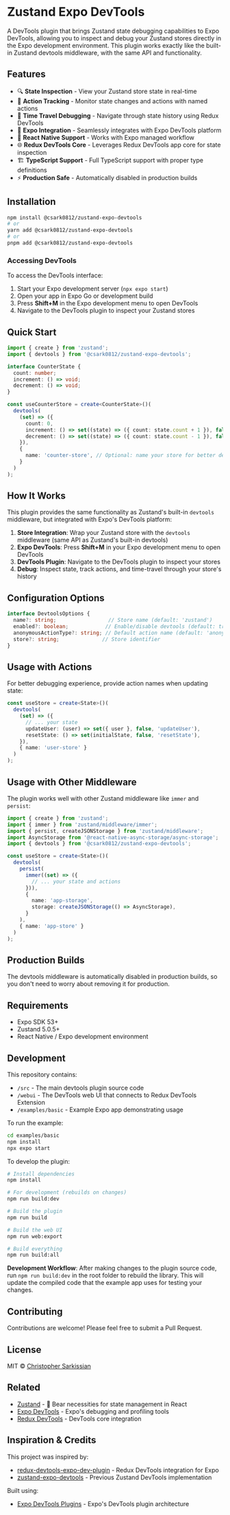 # Zustand Expo DevTools

A DevTools plugin that brings Zustand state debugging capabilities to Expo DevTools, allowing you to inspect and debug your Zustand stores directly in the Expo development environment. This plugin works exactly like the built-in Zustand devtools middleware, with the same API and functionality.

## Features

- 🔍 **State Inspection** - View your Zustand store state in real-time
- 🎯 **Action Tracking** - Monitor state changes and actions with named actions
- 🔄 **Time Travel Debugging** - Navigate through state history using Redux DevTools
- 🚀 **Expo Integration** - Seamlessly integrates with Expo DevTools platform
- 📱 **React Native Support** - Works with Expo managed workflow
- 🌐 **Redux DevTools Core** - Leverages Redux DevTools app core for state inspection
- 🏗️ **TypeScript Support** - Full TypeScript support with proper type definitions
- ⚡ **Production Safe** - Automatically disabled in production builds

## Installation

```bash
npm install @csark0812/zustand-expo-devtools
# or
yarn add @csark0812/zustand-expo-devtools
# or
pnpm add @csark0812/zustand-expo-devtools
```

### Accessing DevTools

To access the DevTools interface:
1. Start your Expo development server (`npx expo start`)
2. Open your app in Expo Go or development build
3. Press **Shift+M** in the Expo development menu to open DevTools
4. Navigate to the DevTools plugin to inspect your Zustand stores

## Quick Start

```typescript
import { create } from 'zustand';
import { devtools } from '@csark0812/zustand-expo-devtools';

interface CounterState {
  count: number;
  increment: () => void;
  decrement: () => void;
}

const useCounterStore = create<CounterState>()(
  devtools(
    (set) => ({
      count: 0,
      increment: () => set((state) => ({ count: state.count + 1 }), false, 'increment'),
      decrement: () => set((state) => ({ count: state.count - 1 }), false, 'decrement'),
    }),
    {
      name: 'counter-store', // Optional: name your store for better debugging
    }
  )
);
```

## How It Works

This plugin provides the same functionality as Zustand's built-in `devtools` middleware, but integrated with Expo's DevTools platform:

1. **Store Integration**: Wrap your Zustand store with the `devtools` middleware (same API as Zustand's built-in devtools)
2. **Expo DevTools**: Press **Shift+M** in your Expo development menu to open DevTools
3. **DevTools Plugin**: Navigate to the DevTools plugin to inspect your stores
4. **Debug**: Inspect state, track actions, and time-travel through your store's history

## Configuration Options

```typescript
interface DevtoolsOptions {
  name?: string;                 // Store name (default: 'zustand')
  enabled?: boolean;            // Enable/disable devtools (default: true)
  anonymousActionType?: string; // Default action name (default: 'anonymous')
  store?: string;              // Store identifier
}
```

## Usage with Actions

For better debugging experience, provide action names when updating state:

```typescript
const useStore = create<State>()(
  devtools(
    (set) => ({
      // ... your state
      updateUser: (user) => set({ user }, false, 'updateUser'),
      resetState: () => set(initialState, false, 'resetState'),
    }),
    { name: 'user-store' }
  )
);
```

## Usage with Other Middleware

The plugin works well with other Zustand middleware like `immer` and `persist`:

```typescript
import { create } from 'zustand';
import { immer } from 'zustand/middleware/immer';
import { persist, createJSONStorage } from 'zustand/middleware';
import AsyncStorage from '@react-native-async-storage/async-storage';
import { devtools } from '@csark0812/zustand-expo-devtools';

const useStore = create<State>()(
  devtools(
    persist(
      immer((set) => ({
        // ... your state and actions
      })),
      {
        name: 'app-storage',
        storage: createJSONStorage(() => AsyncStorage),
      }
    ),
    { name: 'app-store' }
  )
);
```

## Production Builds

The devtools middleware is automatically disabled in production builds, so you don't need to worry about removing it for production.

## Requirements

- Expo SDK 53+
- Zustand 5.0.5+
- React Native / Expo development environment

## Development

This repository contains:
- `/src` - The main devtools plugin source code
- `/webui` - The DevTools web UI that connects to Redux DevTools Extension
- `/examples/basic` - Example Expo app demonstrating usage

To run the example:

```bash
cd examples/basic
npm install
npx expo start
```

To develop the plugin:

```bash
# Install dependencies
npm install

# For development (rebuilds on changes)
npm run build:dev

# Build the plugin
npm run build

# Build the web UI
npm run web:export

# Build everything
npm run build:all
```

**Development Workflow**: After making changes to the plugin source code, run `npm run build:dev` in the root folder to rebuild the library. This will update the compiled code that the example app uses for testing your changes.

## Contributing

Contributions are welcome! Please feel free to submit a Pull Request.

## License

MIT © [Christopher Sarkissian](https://github.com/csark0812)

## Related

- [Zustand](https://github.com/pmndrs/zustand) - 🐻 Bear necessities for state management in React
- [Expo DevTools](https://docs.expo.dev/debugging/tools/) - Expo's debugging and profiling tools
- [Redux DevTools](https://github.com/reduxjs/redux-devtools) - DevTools core integration

## Inspiration & Credits

This project was inspired by:
- [redux-devtools-expo-dev-plugin](https://github.com/matt-oakes/redux-devtools-expo-dev-plugin) - Redux DevTools integration for Expo
- [zustand-expo-devtools](https://github.com/jhonny1525/zustand-expo-devtools) - Previous Zustand DevTools implementation

Built using:
- [Expo DevTools Plugins](https://docs.expo.dev/debugging/devtools-plugins/) - Expo's DevTools plugin architecture
